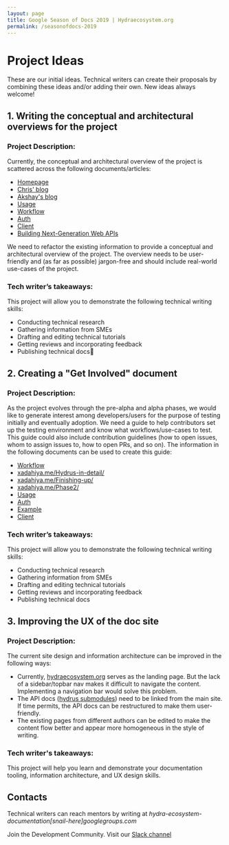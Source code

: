 ```yaml
---
layout: page
title: Google Season of Docs 2019 | Hydraecosystem.org
permalink: /seasonofdocs-2019
---
```


# Project Ideas

These are our initial ideas. Technical writers can create their proposals by combining these ideas and/or adding their own. New ideas always welcome!

## 1. Writing the conceptual and architectural overviews for the project

### Project Description:

Currently, the conceptual and architectural overview of the project is scattered across the following documents/articles:

- [Homepage](https://www.hydraecosystem.org/00-Home)
- [Chris' blog](https://gsocchrizandr.wordpress.com/the-book-of-hydrus/)
- [Akshay's blog](https://www.xadahiya.me/Hydrus-in-detail/)
- [Usage](https://www.hydraecosystem.org/01-Usage)
- [Workflow](https://www.hydraecosystem.org/Workflow)
- [Auth](https://www.hydraecosystem.org/Auth)
- [Client](https://www.hydraecosystem.org/heracles_explained)
- [Building Next-Generation Web APIs](https://youtu.be/tRTD2W4W8G4)

We need to refactor the existing information to provide a conceptual and architectural overview of the project. The overview needs to be user-friendly and (as far as possible) jargon-free and should include real-world use-cases of the project. 

### Tech writer’s takeaways:

This project will allow you to demonstrate the following technical writing skills:

- Conducting technical research
- Gathering information from SMEs
- Drafting and editing technical tutorials
- Getting reviews and incorporating feedback
- Publishing technical docs


## 2. Creating a "Get Involved" document

### Project Description:

As the project evolves through the pre-alpha and alpha phases, we would like to generate interest among developers/users for the purpose of testing initially and eventually adoption. We need a guide to help contributors set up the testing environment and know what workflows/use-cases to test. This guide could also include contribution guidelines (how to open issues, whom to assign issues to, how to open PRs, and so on).
The information in the following documents can be used to create this guide:

- [Workflow](https://www.hydraecosystem.org/Workflow)
- [xadahiya.me/Hydrus-in-detail/](https://www.xadahiya.me/Hydrus-in-detail/)
- [xadahiya.me/Finishing-up/](https://www.xadahiya.me/Finishing-up/)
- [xadahiya.me/Phase2/](https://www.xadahiya.me/Phase2/)
- [Usage](https://www.hydraecosystem.org/01-Usage)
- [Auth](https://www.hydraecosystem.org/Auth)
- [Example](https://www.hydraecosystem.org/Example)
- [Client](https://www.hydraecosystem.org/heracles_explained)

### Tech writer’s takeaways:

This project will allow you to demonstrate the following technical writing skills:

- Conducting technical research
- Gathering information from SMEs
- Drafting and editing technical tutorials
- Getting reviews and incorporating feedback
- Publishing technical docs

## 3. Improving the UX of the doc site 

### Project Description:

The current site design and information architecture can be improved in the following ways:

- Currently, [hydraecosystem.org](https://www.hydraecosystem.org/) serves as the landing page. But the lack of a sidebar/topbar nav makes it difficult to navigate the content. Implementing a navigation bar would solve this problem.
- The API docs ([hydrus submodules](https://hydrus.readthedocs.io/en/latest/hydrus.html#submodules)) need to be linked from the main site. If time permits, the API docs can be restructured to make them user-friendly.
- The existing pages from different authors can be edited to make the content flow better and appear more homogeneous in the style of writing. 

### Tech writer's takeaways:
This project will help you learn and demonstrate your documentation tooling, information architecture, and UX design skills.

## Contacts

Technical writers can reach mentors by writing at _hydra-ecosystem-documentation[snail-here]googlegroups.com_

Join the Development Community. Visit our [Slack channel](https://app.slack.com/client/TMGNKBP5X/CMR0C8WJ3)
